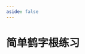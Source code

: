 ```yaml
---
aside: false
---
```

<script setup>
import Train from "../components/train/TrainZigen.vue"
import {high} from "./high.ts"
</script>

# 简单鹤字根练习

<Train name="jdh" :high />